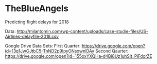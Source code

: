# TheBlueAngels
Predicting flight delays for 2018

Data:
http://milantomin.com/wp-content/uploads/case-studie-files/US-Airlines-delayfile-2018.csv

Google Drive Data Sets:
First Quarter: https://drive.google.com/open?id=13q1JwGJtbC5-TnND2p9IpyONsxwnlDAy
Second Qaurter: https://drive.google.com/open?id=155oxYXQHa-d4Bi8Uz1uhSlt_PiFdorZE
